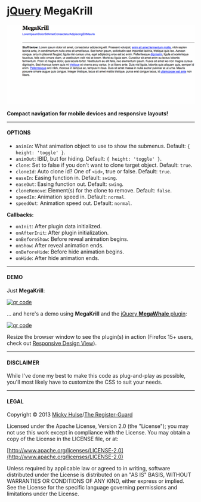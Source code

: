 # [jQuery](http://jquery.com/) MegaKrill

![MegaKrill gif demo](megakrill.gif)

**Compact navigation for mobile devices and responsive layouts!**

---

#### OPTIONS

* `animIn`: What animation object to use to show the submenus. Default: `{ height: 'toggle' }`.
* `animOut`: IBID, but for hiding. Default: `{ height: 'toggle' }`.
* `clone`: Set to false if you don't want to clone target object. Default: `true`.
* `cloneId`: Auto clone id? One of `<id>`, true or false. Default: `true`.
* `easeIn`: Easing function in. Default: `swing`.
* `easeOut`: Easing function out. Default: `swing`.
* `cloneRemove`: Element(s) for the clone to remove. Default: `false`.
* `speedIn`: Animation speed in. Default: `normal`.
* `speedOut`: Animation speed out. Default: `normal`.

**Callbacks:**

* `onInit`: After plugin data initialized.
* `onAfterInit`: After plugin initialization.
* `onBeforeShow`: Before reveal animation begins.
* `onShow`: After reveal animation ends.
* `onBeforeHide`: Before hide animation begins.
* `onHide`: After hide animation ends.

---

#### DEMO

Just **MegaKrill**:

[![qr code](http://chart.apis.google.com/chart?cht=qr&chl=https://github.com/registerguard/jquery-megakrill/&chs=240x240)](http://registerguard.github.com/jquery-megakrill/demo/)

… and here's a demo using **MegaKrill** and the [jQuery **MegaWhale** plugin](https://github.com/registerguard/jquery-megawhale):

[![qr code](http://chart.apis.google.com/chart?cht=qr&chl=https://github.com/registerguard/jquery-mega-demos/&chs=240x240)](http://registerguard.github.com/jquery-mega-demos/)

Resize the browser window to see the plugin(s) in action (Firefox 15+ users, check out [Responsive Design View](https://developer.mozilla.org/en-US/docs/Tools/Responsive_Design_View)).

---

#### DISCLAIMER

While I've done my best to make this code as plug-and-play as possible, you'll most likely have to customize the CSS to suit your needs.

---

#### LEGAL

Copyright © 2013 [Micky Hulse](http://hulse.me)/[The Register-Guard](http://registerguard.com)

Licensed under the Apache License, Version 2.0 (the "License"); you may not use this work except in compliance with the License. You may obtain a copy of the License in the LICENSE file, or at:

[http://www.apache.org/licenses/LICENSE-2.0](http://www.apache.org/licenses/LICENSE-2.0)

Unless required by applicable law or agreed to in writing, software distributed under the License is distributed on an "AS IS" BASIS, WITHOUT WARRANTIES OR CONDITIONS OF ANY KIND, either express or implied. See the License for the specific language governing permissions and limitations under the License.
